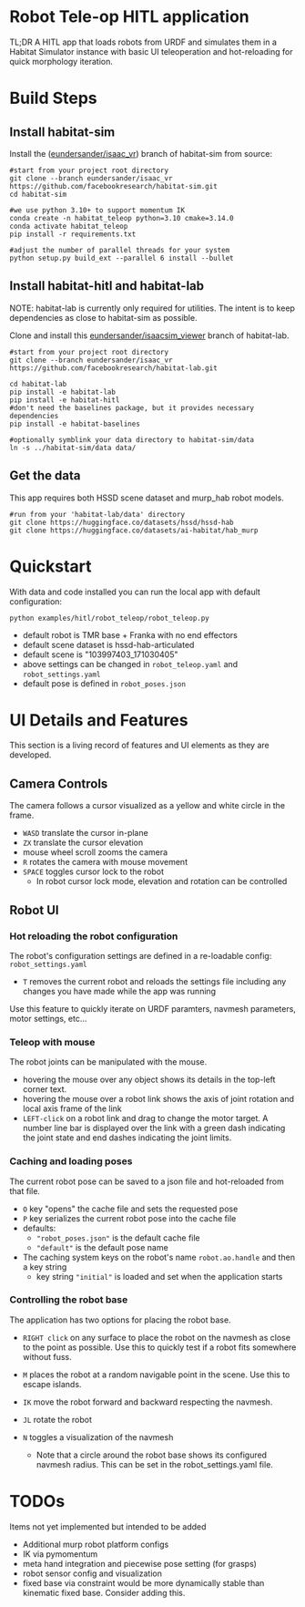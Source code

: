 # Robot Tele-op HITL application

TL;DR A HITL app that loads robots from URDF and simulates them in a Habitat Simulator instance with basic UI teleoperation and hot-reloading for quick morphology iteration.

# Build Steps

## Install habitat-sim

Install the ([eundersander/isaac_vr](https://github.com/facebookresearch/habitat-sim/tree/eundersander/isaac_vr)) branch of habitat-sim from source:

```
#start from your project root directory
git clone --branch eundersander/isaac_vr https://github.com/facebookresearch/habitat-sim.git
cd habitat-sim

#we use python 3.10+ to support momentum IK
conda create -n habitat_teleop python=3.10 cmake=3.14.0
conda activate habitat_teleop
pip install -r requirements.txt

#adjust the number of parallel threads for your system
python setup.py build_ext --parallel 6 install --bullet
```

## Install habitat-hitl and habitat-lab
NOTE: habitat-lab is currently only required for utilities. The intent is to keep dependencies as close to habitat-sim as possible.

Clone and install this [eundersander/isaacsim_viewer](https://github.com/facebookresearch/habitat-lab/tree/eundersander/isaacsim_viewer) branch of habitat-lab.

```
#start from your project root directory
git clone --branch eundersander/isaac_vr https://github.com/facebookresearch/habitat-lab.git

cd habitat-lab
pip install -e habitat-lab
pip install -e habitat-hitl
#don't need the baselines package, but it provides necessary dependencies
pip install -e habitat-baselines

#optionally symblink your data directory to habitat-sim/data
ln -s ../habitat-sim/data data/
```

## Get the data
This app requires both HSSD scene dataset and murp_hab robot models.

```
#run from your 'habitat-lab/data' directory
git clone https://huggingface.co/datasets/hssd/hssd-hab
git clone https://huggingface.co/datasets/ai-habitat/hab_murp
```

# Quickstart

With data and code installed you can run the local app with default configuration:
```
python examples/hitl/robot_teleop/robot_teleop.py
```

- default robot is TMR base + Franka with no end effectors
- default scene dataset is hssd-hab-articulated
- default scene is "103997403_171030405"
- above settings can be changed in `robot_teleop.yaml` and `robot_settings.yaml`
- default pose is defined in `robot_poses.json`

# UI Details and Features
This section is a living record of features and UI elements as they are developed.

## Camera Controls
The camera follows a cursor visualized as a yellow and white circle in the frame.
- `WASD` translate the cursor in-plane
- `ZX` translate the cursor elevation
- mouse wheel scroll zooms the camera
- `R` rotates the camera with mouse movement
- `SPACE` toggles cursor lock to the robot
  - In robot cursor lock mode, elevation and rotation can be controlled

## Robot UI

### Hot reloading the robot configuration
The robot's configuration settings are defined in a re-loadable config: `robot_settings.yaml`
- `T` removes the current robot and reloads the settings file including any changes you have made while the app was running

Use this feature to quickly iterate on URDF paramters, navmesh parameters, motor settings, etc...

### Teleop with mouse
The robot joints can be manipulated with the mouse.
- hovering the mouse over any object shows its details in the top-left corner text.
- hovering the mouse over a robot link shows the axis of joint rotation and local axis frame of the link
- `LEFT-click` on a robot link and drag to change the motor target. A number line bar is displayed over the link with a green dash indicating the joint state and end dashes indicating the joint limits.

### Caching and loading poses
The current robot pose can be saved to a json file and hot-reloaded from that file.
- `O` key "opens" the cache file and sets the requested pose
- `P` key serializes the current robot pose into the cache file
- defaults:
  - `"robot_poses.json"` is the default cache file
  - `"default"` is the default pose name
- The caching system keys on the robot's name `robot.ao.handle` and then a key string
  - key string `"initial"` is loaded and set when the application starts

### Controlling the robot base

The application has two options for placing the robot base.

- `RIGHT click` on any surface to place the robot on the navmesh as close to the point as possible. Use this to quickly test if a robot fits somewhere without fuss.

- `M` places the robot at a random navigable point in the scene. Use this to escape islands.
- `IK` move the robot forward and backward respecting the navmesh.
- `JL` rotate the robot
- `N` toggles a visualization of the navmesh
  - Note that a circle around the robot base shows its configured navmesh radius. This can be set in the robot_settings.yaml file.

# TODOs
Items not yet implemented but intended to be added
- Additional murp robot platform configs
- IK via pymomentum
- meta hand integration and piecewise pose setting (for grasps)
- robot sensor config and visualization
- fixed base via constraint would be more dynamically stable than kinematic fixed base. Consider adding this.
